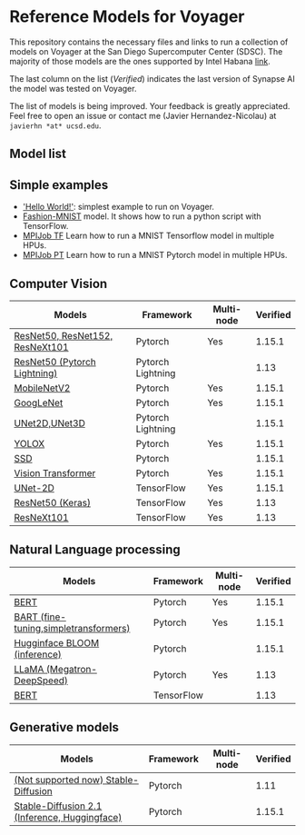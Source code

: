 # Reference Models for Voyager
This repository contains the necessary files and links to run a collection of models on Voyager at the San Diego Supercomputer Center (SDSC). The majority of those models are the ones supported by Intel Habana [link](https://github.com/HabanaAI/Model-References).

The last column on the list (*Verified*) indicates the last version of Synapse AI the model was tested on Voyager.

The list of models is being improved. Your feedback is greatly appreciated. Feel free to open an issue or contact me (Javier Hernandez-Nicolau) at `javierhn *at* ucsd.edu`.

## Model list

## Simple examples
- ['Hello World!'](helloworld): simplest example to run on Voyager.
- [Fashion-MNIST](TensorFlow/examples/Fashion-MNIST) model. It shows how to run a python script with TensorFlow.
- [MPIJob TF](TensorFlow/examples/MPIJob) Learn how to run a MNIST Tensorflow model in multiple HPUs. 
- [MPIJob PT](PyTorch/examples/MPIJob/) Learn how to run a MNIST Pytorch model in multiple HPUs. 

## Computer Vision
| Models                                                                                  | Framework         | Multi-node | Verified |
| --------------------------------------------------------------------------------------- | ----------------- | ---------- | -------- |
| [ResNet50, ResNet152, ResNeXt101](PyTorch/computer_vision/classification/torchvision)   | Pytorch           |  Yes       |  1.15.1  |
| [ResNet50 (Pytorch Lightning)](PyTorch/computer_vision/classification/lightning/resnet) | Pytorch Lightning |            |  1.13    |
| [MobileNetV2](PyTorch/computer_vision/classification/torchvision)                       | Pytorch           |  Yes       |  1.15.1  |
| [GoogLeNet](PyTorch/computer_vision/classification/torchvision)                         | Pytorch           |  Yes       |  1.15.1  |
| [UNet2D,UNet3D](PyTorch/computer_vision/segmentation/unet)                              | Pytorch Lightning |            |  1.15.1  |
| [YOLOX](PyTorch/computer_vision/detection/yolox)                                        | Pytorch           |  Yes       |  1.15.1  |
| [SSD](PyTorch/computer_vision/detection/ssd)                                            | Pytorch           |            |  1.15.1  |
| [Vision Transformer](PyTorch/computer_vision/classification/ViT)                        | Pytorch           |  Yes       |  1.15.1  |
| [UNet-2D](TensorFlow/computer_vision/Unet2D)                                            | TensorFlow        |  Yes       |  1.15.1  |
| [ResNet50 (Keras)](TensorFlow/computer_vision/Resnets/resnet_keras)                     | TensorFlow        |  Yes       |  1.13    |
| [ResNeXt101](TensorFlow/computer_vision/Resnets/ResNeXt)                                | TensorFlow        |  Yes       |  1.13    |


## Natural Language processing
| Models                                                                         | Framework  | Multi-node  | Verified |
| ------------------------------------------------------------------------------ | ---------- | ----------- | -------- |
| [BERT](PyTorch/nlp/bert)                                                       | Pytorch    |  Yes        |   1.15.1 |
| [BART (fine-tuning,simpletransformers)](PyTorch/nlp/BART)                      | Pytorch    |  Yes        |   1.15.1 |
| [Hugginface BLOOM (inference)](PyTorch/nlp/bloom)                              | Pytorch    |             |   1.15.1 |
| [LLaMA (Megatron-DeepSpeed)](PyTorch/nlp/DeepSpeedExamples/Megatron-DeepSpeed) | Pytorch    |  Yes        |   1.13   |
| [BERT](TensorFlow/nlp/bert)                                                    | TensorFlow |             |   1.13   |

## Generative models
| Models                                                                                           | Framework  | Multi-node | Verified |
| ------------------------------------------------------------------------------------------------ | ---------- | ---------- | -------- |
| [(Not supported now) Stable-Diffusion](PyTorch/generative_models/stable-diffusion)               | Pytorch    |            |   1.11   | 
| [Stable-Diffusion 2.1 (Inference, Huggingface)](PyTorch/generative_models/stable-diffusion-v2-1) | Pytorch    |            |   1.15.1 |
